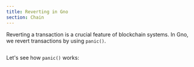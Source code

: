 ```yaml
---
title: Reverting in Gno
section: Chain
---
```


Reverting a transaction is a crucial feature of blockchain systems. In Gno,
we revert transactions by using `panic()`. 

```go file=./panic.gno
```

Let's see how `panic()` works:
```go file=./panic_test.gno depends_on_file=./panic.gno
```
